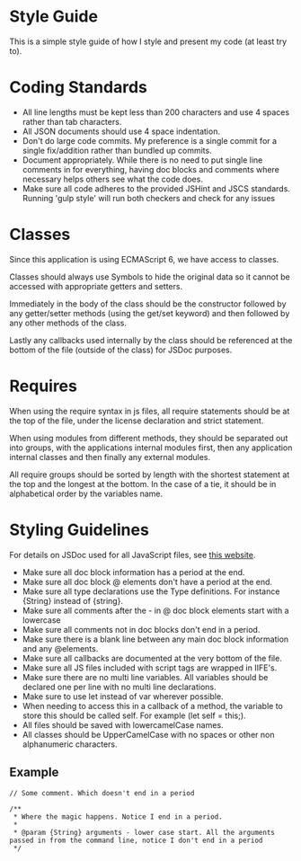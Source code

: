 # Style Guide
This is a simple style guide of how I style and present my code (at least try to).

# Coding Standards
+ All line lengths must be kept less than 200 characters and use 4 spaces rather than tab characters.
+ All JSON documents should use 4 space indentation.
+ Don't do large code commits. My preference is a single commit for a single fix/addition rather than bundled up commits.
+ Document appropriately. While there is no need to put single line comments in for everything, having doc blocks and comments where necessary helps others see what the code does.
+ Make sure all code adheres to the provided JSHint and JSCS standards. Running 'gulp style' will run both checkers and check for any issues

# Classes
Since this application is using ECMAScript 6, we have access to classes.

Classes should always use Symbols to hide the original data so it cannot be accessed with appropriate getters and setters.

Immediately in the body of the class should be the constructor followed by any getter/setter methods (using the get/set keyword) and then followed by any other methods of the class.

Lastly any callbacks used internally by the class should be referenced at the bottom of the file (outside of the class) for JSDoc purposes.

# Requires
When using the require syntax in js files, all require statements should be at the top of the file, under the license declaration and strict statement.

When using modules from different methods, they should be separated out into groups, with the applications internal modules first, then any application internal classes and then finally any external modules.

All require groups should be sorted by length with the shortest statement at the top and the longest at the bottom. In the case of a tie, it should be in alphabetical order by the variables name.

# Styling Guidelines
For details on JSDoc used for all JavaScript files, see [this website](http://usejsdoc.org/).

+ Make sure all doc block information has a period at the end.
+ Make sure all doc block @ elements don't have a period at the end.
+ Make sure all type declarations use the Type definitions. For instance {String} instead of {string}.
+ Make sure all comments after the - in @ doc block elements start with a lowercase
+ Make sure all comments not in doc blocks don't end in a period.
+ Make sure there is a blank line between any main doc block information and any @elements.
+ Make sure all callbacks are documented at the very bottom of the file.
+ Make sure all JS files included with script tags are wrapped in IIFE's.
+ Make sure there are no multi line variables. All variables should be declared one per line with no multi line declarations.
+ Make sure to use let instead of var wherever possible.
+ When needing to access this in a callback of a method, the variable to store this should be called self. For example (let self = this;).
+ All files should be saved with lowercamelCase names.
+ All classes should be UpperCamelCase with no spaces or other non alphanumeric characters.

## Example
    // Some comment. Which doesn't end in a period

    /**
     * Where the magic happens. Notice I end in a period.
     *
     * @param {String} arguments - lower case start. All the arguments passed in from the command line, notice I don't end in a period
     */